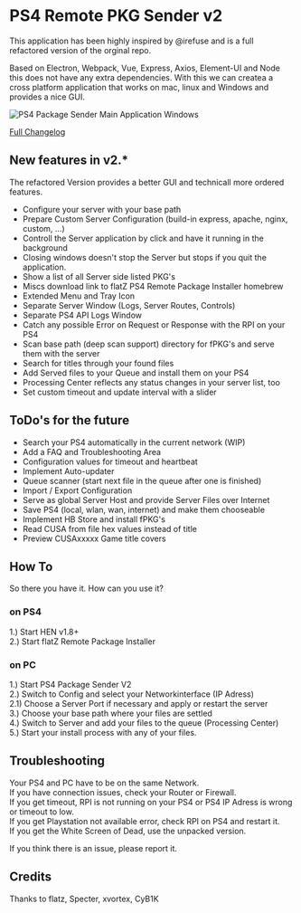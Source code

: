 # PS4 Remote PKG Sender v2  

This application has been highly inspired by @irefuse and is a full refactored version of the orginal repo.  

Based on Electron, Webpack, Vue, Express, Axios, Element-UI and Node this does not have any extra
dependencies. With this we can createa a cross platform application that works on mac, linux and Windows
and provides a nice GUI.  

![PS4 Package Sender Main Application Windows](https://cdn.discordapp.com/attachments/463406779599028265/926965282000474122/unknown.png)

[Full Changelog](Changelog.md)  

## New features in v2.*
The refactored Version provides a better GUI and technicall more ordered features.  
* Configure your server with your base path
* Prepare Custom Server Configuration (build-in express, apache, nginx, custom, ...)  
* Controll the Server application by click and have it running in the background  
* Closing windows doesn't stop the Server but stops if you quit the application.   
* Show a list of all Server side listed PKG's  
* Miscs download link to flatZ PS4 Remote Package Installer homebrew  
* Extended Menu and Tray Icon  
* Separate Server Window (Logs, Server Routes, Controls)
* Separate PS4 API Logs Window  
* Catch any possible Error on Request or Response with the RPI on your PS4  
* Scan base path (deep scan support) directory for fPKG's and serve them with the server  
* Search for titles through your found files    
* Add Served files to your Queue and install them on your PS4  
* Processing Center reflects any status changes in your server list, too     
* Set custom timeout and update interval with a slider

## ToDo's for the future
* Search your PS4 automatically in the current network (WIP)  
* Add a FAQ and Troubleshooting Area
* Configuration values for timeout and heartbeat  
* Implement Auto-updater  
* Queue scanner (start next file in the queue after one is finished)
* Import / Export Configuration  
* Serve as global Server Host and provide Server Files over Internet   
* Save PS4 (local, wlan, wan, internet) and make them chooseable  
* Implement HB Store and install fPKG's  
* Read CUSA from file hex values instead of title  
* Preview CUSAxxxxx Game title covers  

## How To  
So there you have it. How can you use it?  

### on PS4
1.) Start HEN v1.8+  
2.) Start flatZ Remote Package Installer  

### on PC  
1.) Start PS4 Package Sender V2   
2.) Switch to Config and select your Networkinterface (IP Adress)  
2.1) Choose a Server Port if necessary and apply or restart the server  
3.) Choose your base path where your files are settled  
4.) Switch to Server and add your files to the queue (Processing Center)  
5.) Start your install process with any of your files.  

## Troubleshooting  
Your PS4 and PC have to be on the same Network.  
If you have connection issues, check your Router or Firewall.  
If you get timeout, RPI is not running on your PS4 or PS4 IP Adress is wrong or timeout to low.   
If you get Playstation not available error, check RPI on PS4 and restart it.  
If you get the White Screen of Dead, use the unpacked version.  

If you think there is an issue, please report it.  

## Credits
Thanks to flatz, Specter, xvortex, CyB1K
